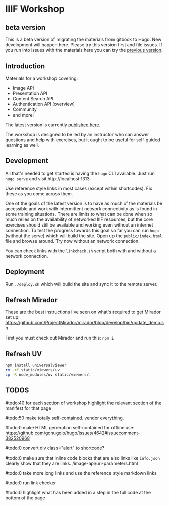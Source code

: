 # IIIF Workshop

## beta version

This is a beta version of migrating the materials from gitbook to Hugo. New development will happen here. Please try this version first and file issues. If you run into issues with the materials here you can try the [previous version](https://github.com/jronallo/iiif-workshop).

## Introduction

Materials for a workshop covering:
- Image API
- Presentation API
- Content Search API
- Authentication API (overview)
- Community
- and more!

The latest version is currently [published here](http://ronallo.com/iiif-workshop-new).

The workshop is designed to be led by an instructor who can answer questions and help with exercises, but it ought to be useful for self-guided learning as well.


## Development

All that's needed to get started is having the `hugo` CLI available. Just run `hugo serve` and visit http://localhost:1313

Use reference style links in most cases (except within shortcodes). Fix these as you come across them.

One of the goals of the latest version is to have as much of the materials be accessible and work with intermittent network connectivity as is found in some training situations. There are limits to what can be done when so much relies on the availability of networked IIIF resources, but the core exercises should still be available and working even without an internet connection. To test the progress towards this goal so far you can run `hugo` (without the serve) which will build the site. Open up the `public/index.html` file and browse around. Try now without an network connection.

You can check links with the `linkcheck.sh` script both with and without a network connection.

## Deployment

Run `./deploy.sh` which will build the site and sync it to the remote server.

## Refresh Mirador

These are the best instructions I've seen on what's required to get Mirador set up:
https://github.com/ProjectMirador/mirador/blob/develop/bin/update_demo.sh

First you must check out Mirador and run this: `npm i`

## Refresh UV

```sh
npm install universalviewer
rm -rf static/viewers/uv
cp -R node_modules/uv static/viewers/.
```

## TODOS

#todo:40 for each section of workshop highlight the relevant section of the manifest for that page

#todo:50 make totally self-contained. vendor everything.

#todo:0 make HTML generation self-contained for offline use: https://github.com/gohugoio/hugo/issues/4642#issuecomment-382520968

#todo:0 convert div class="alert" to shortcode?

#todo:0 make sure that inline code blocks that are also links like `info.json` clearly show that they are links. /image-api/uri-parameters.html

#todo:0 take more long links and use the reference style markdown links

#todo:0 run link checker

#todo:0 highlight what has been added in a step in the full code at the bottom of the page
